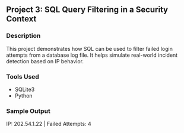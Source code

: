 ## Project 3: SQL Query Filtering in a Security Context

### Description
This project demonstrates how SQL can be used to filter failed login attempts from a database log file. It helps simulate real-world incident detection based on IP behavior.

### Tools Used
- SQLite3
- Python

### Sample Output
IP: 202.54.1.22 | Failed Attempts: 4
